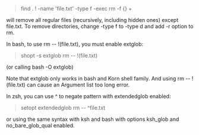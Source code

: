 > find . ! -name 'file.txt' -type f -exec rm -f {} +

will remove all regular files (recursively, including hidden ones) except file.txt. To remove directories, change -type f to -type d and add -r option to rm.

In bash, to use rm -- !(file.txt), you must enable extglob:

> shopt -s extglob 
> rm -- !(file.txt)

(or calling bash -O extglob)

Note that extglob only works in bash and Korn shell family. And using rm -- !(file.txt) can cause an Argument list too long error.

In zsh, you can use ^ to negate pattern with extendedglob enabled:

> setopt extendedglob
> rm -- ^file.txt

or using the same syntax with ksh and bash with options ksh_glob and no_bare_glob_qual enabled.

